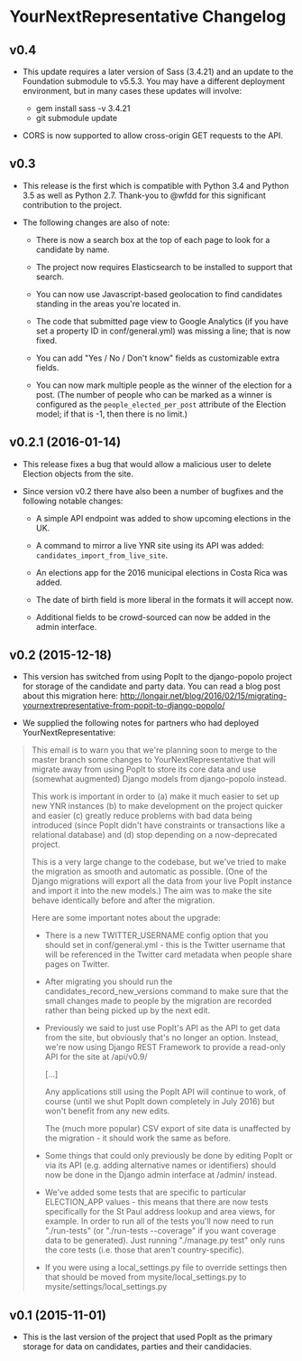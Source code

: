 # YourNextRepresentative Changelog

## v0.4

* This update requires a later version of Sass (3.4.21) and an
  update to the Foundation submodule to v5.5.3. You may have a
  different deployment environment, but in many cases these
  updates will involve:

    * gem install  sass -v 3.4.21
    * git submodule update

* CORS is now supported to allow cross-origin GET requests to
  the API.

## v0.3

* This release is the first which is compatible with Python 3.4
  and Python 3.5 as well as Python 2.7.  Thank-you to @wfdd for
  this significant contribution to the project.

* The following changes are also of note:

    * There is now a search box at the top of each page to look
      for a candidate by name.

    * The project now requires Elasticsearch to be installed to
      support that search.

    * You can now use Javascript-based geolocation to find
      candidates standing in the areas you're located in.

    * The code that submitted page view to Google Analytics (if
      you have set a property ID in conf/general.yml) was
      missing a line; that is now fixed.

    * You can add "Yes / No / Don't know" fields as customizable
      extra fields.

    * You can now mark multiple people as the winner of the
      election for a post. (The number of people who can be
      marked as a winner is configured as the
      `people_elected_per_post` attribute of the Election
      model; if that is -1, then there is no limit.)

## v0.2.1 (2016-01-14)

* This release fixes a bug that would allow a malicious user to
  delete Election objects from the site.

* Since version v0.2 there have also been a number of bugfixes
  and the following notable changes:

    * A simple API endpoint was added to show upcoming elections
      in the UK.

    * A command to mirror a live YNR site using its API was
      added: `candidates_import_from_live_site`.

    * An elections app for the 2016 municipal elections in Costa
      Rica was added.

    * The date of birth field is more liberal in the formats it
      will accept now.

    * Additional fields to be crowd-sourced can now be added in
      the admin interface.

## v0.2 (2015-12-18)

* This version has switched from using PopIt to the
  django-popolo project for storage of the candidate and party
  data.  You can read a blog post about this migration here:
  http://longair.net/blog/2016/02/15/migrating-yournextrepresentative-from-popit-to-django-popolo/

* We supplied the following notes for partners who had deployed
  YourNextRepresentative:

> This email is to warn you that we're planning soon to merge to
> the master branch some changes to YourNextRepresentative that
> will migrate away from using PopIt to store its core data and
> use (somewhat augmented) Django models from django-popolo
> instead.
>
> This work is important in order to (a) make it much easier to
> set up new YNR instances (b) to make development on the project
> quicker and easier (c) greatly reduce problems with bad data
> being introduced (since PopIt didn't have constraints or
> transactions like a relational database) and (d) stop depending
> on a now-deprecated project.
>
> This is a very large change to the codebase, but we've tried to
> make the migration as smooth and automatic as possible.  (One of
> the Django migrations will export all the data from your live
> PopIt instance and import it into the new models.)  The aim was
> to make the site behave identically before and after the
> migration.
>
> Here are some important notes about the upgrade:
>
>  * There is a new TWITTER_USERNAME config option that you should
>    set in conf/general.yml - this is the Twitter username that
>    will be referenced in the Twitter card metadata when people
>    share pages on Twitter.
>
>  * After migrating you should run the
>    candidates_record_new_versions command to make sure that the
>    small changes made to people by the migration are recorded
>    rather than being picked up by the next edit.
>
>  * Previously we said to just use PopIt's API as the API to get
>    data from the site, but obviously that's no longer an option.
>    Instead, we're now using Django REST Framework to provide a
>    read-only API for the site at /api/v0.9/
>
>    [...]
>
>    Any applications still using the PopIt API will continue to
>    work, of course (until we shut PopIt down completely in
>    July 2016) but won't benefit from any new edits.
>
>    The (much more popular) CSV export of site data is unaffected
>    by the migration - it should work the same as before.
>
>  * Some things that could only previously be done by editing
>    PopIt or via its API (e.g. adding alternative names or
>    identifiers) should now be done in the Django admin interface
>    at /admin/ instead.
>
>  * We've added some tests that are specific to particular
>    ELECTION_APP values - this means that there are now tests
>    specifically for the St Paul address lookup and area views,
>    for example.  In order to run all of the tests you'll now
>    need to run "./run-tests" (or "./run-tests --coverage" if you
>    want coverage data to be generated).  Just running
>    "./manage.py test" only runs the core tests (i.e. those that
>    aren't country-specific).
>
>  * If you were using a local_settings.py file to override
>    settings then that should be moved from
>    mysite/local_settings.py to mysite/settings/local_settings.py

## v0.1 (2015-11-01)

* This is the last version of the project that used PopIt as the
  primary storage for data on candidates, parties and their
  candidacies.
